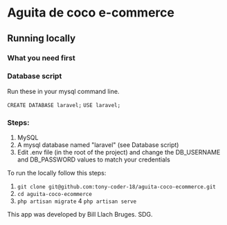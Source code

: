 # Aguita de coco e-commerce


## Running locally

### What you need first

### Database script

Run these in your mysql command line.

`CREATE DATABASE laravel;`
`USE laravel;`

### Steps:

1. MySQL
2. A mysql database named "laravel" (see Database script)
3. Edit .env file (in the root of the project) and change the DB_USERNAME
and DB_PASSWORD values to match your credentials

To run the locally follow this steps:

1. `git clone git@github.com:tony-coder-18/aguita-coco-ecommerce.git`
2. `cd aguita-coco-ecommerce`
3. `php artisan migrate`
4  `php artisan serve`

This app was developed by Bill Llach Bruges. SDG.
